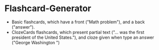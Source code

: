 # Flashcard-Generator
- Basic flashcards, which have a front ("Math problem"), and a back ("answer").
- ClozeCards flashcards, which present partial text ("... was the first president of the United States."), and cloze given when type an answer ("George Washington ")
